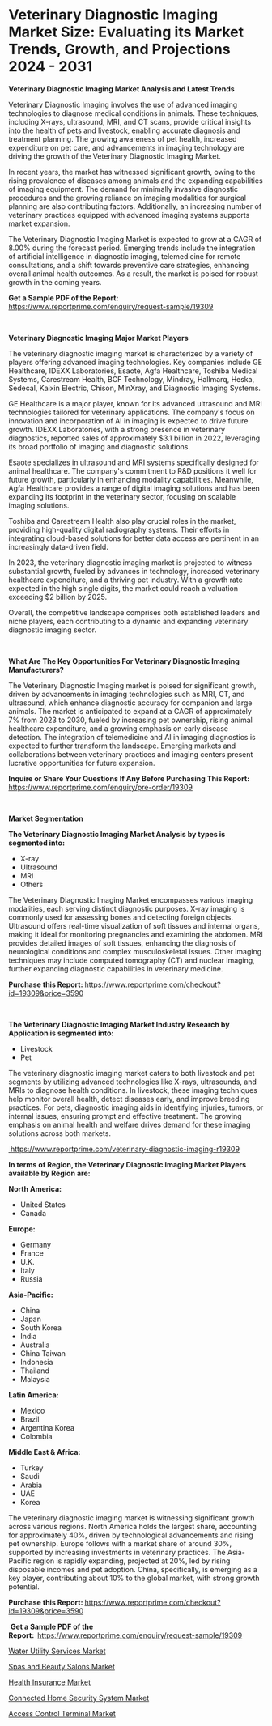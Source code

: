 <p><h1>Veterinary Diagnostic Imaging Market Size: Evaluating its Market Trends, Growth, and Projections 2024 - 2031</h1></p><p><strong>Veterinary Diagnostic Imaging Market Analysis and Latest Trends</strong></p>
<p><p>Veterinary Diagnostic Imaging involves the use of advanced imaging technologies to diagnose medical conditions in animals. These techniques, including X-rays, ultrasound, MRI, and CT scans, provide critical insights into the health of pets and livestock, enabling accurate diagnosis and treatment planning. The growing awareness of pet health, increased expenditure on pet care, and advancements in imaging technology are driving the growth of the Veterinary Diagnostic Imaging Market.</p><p>In recent years, the market has witnessed significant growth, owing to the rising prevalence of diseases among animals and the expanding capabilities of imaging equipment. The demand for minimally invasive diagnostic procedures and the growing reliance on imaging modalities for surgical planning are also contributing factors. Additionally, an increasing number of veterinary practices equipped with advanced imaging systems supports market expansion.</p><p>The Veterinary Diagnostic Imaging Market is expected to grow at a CAGR of 8.00% during the forecast period. Emerging trends include the integration of artificial intelligence in diagnostic imaging, telemedicine for remote consultations, and a shift towards preventive care strategies, enhancing overall animal health outcomes. As a result, the market is poised for robust growth in the coming years.</p></p>
<p><strong>Get a Sample PDF of the Report:&nbsp;</strong> <a href="https://www.reportprime.com/enquiry/request-sample/19309?utm_campaign=1863&utm_medium=2&utm_source=Github&utm_content=ia&utm_term=23112024&utm_id=veterinary-diagnostic-imaging">https://www.reportprime.com/enquiry/request-sample/19309</a></p>
<p>&nbsp;</p>
<p><strong>Veterinary Diagnostic Imaging Major Market Players</strong></p>
<p><p>The veterinary diagnostic imaging market is characterized by a variety of players offering advanced imaging technologies. Key companies include GE Healthcare, IDEXX Laboratories, Esaote, Agfa Healthcare, Toshiba Medical Systems, Carestream Health, BCF Technology, Mindray, Hallmarq, Heska, Sedecal, Kaixin Electric, Chison, MinXray, and Diagnostic Imaging Systems.</p><p>GE Healthcare is a major player, known for its advanced ultrasound and MRI technologies tailored for veterinary applications. The company's focus on innovation and incorporation of AI in imaging is expected to drive future growth. IDEXX Laboratories, with a strong presence in veterinary diagnostics, reported sales of approximately $3.1 billion in 2022, leveraging its broad portfolio of imaging and diagnostic solutions.</p><p>Esaote specializes in ultrasound and MRI systems specifically designed for animal healthcare. The company's commitment to R&D positions it well for future growth, particularly in enhancing modality capabilities. Meanwhile, Agfa Healthcare provides a range of digital imaging solutions and has been expanding its footprint in the veterinary sector, focusing on scalable imaging solutions.</p><p>Toshiba and Carestream Health also play crucial roles in the market, providing high-quality digital radiography systems. Their efforts in integrating cloud-based solutions for better data access are pertinent in an increasingly data-driven field.</p><p>In 2023, the veterinary diagnostic imaging market is projected to witness substantial growth, fueled by advances in technology, increased veterinary healthcare expenditure, and a thriving pet industry. With a growth rate expected in the high single digits, the market could reach a valuation exceeding $2 billion by 2025. </p><p>Overall, the competitive landscape comprises both established leaders and niche players, each contributing to a dynamic and expanding veterinary diagnostic imaging sector.</p></p>
<p>&nbsp;</p>
<p><strong>What Are The Key Opportunities For Veterinary Diagnostic Imaging Manufacturers?</strong></p>
<p><p>The Veterinary Diagnostic Imaging market is poised for significant growth, driven by advancements in imaging technologies such as MRI, CT, and ultrasound, which enhance diagnostic accuracy for companion and large animals. The market is anticipated to expand at a CAGR of approximately 7% from 2023 to 2030, fueled by increasing pet ownership, rising animal healthcare expenditure, and a growing emphasis on early disease detection. The integration of telemedicine and AI in imaging diagnostics is expected to further transform the landscape. Emerging markets and collaborations between veterinary practices and imaging centers present lucrative opportunities for future expansion.</p></p>
<p><strong>Inquire or Share Your Questions If Any Before Purchasing This Report:</strong> <a href="https://www.reportprime.com/enquiry/pre-order/19309?utm_campaign=1863&utm_medium=2&utm_source=Github&utm_content=ia&utm_term=23112024&utm_id=veterinary-diagnostic-imaging">https://www.reportprime.com/enquiry/pre-order/19309</a></p>
<p>&nbsp;</p>
<p><strong>Market Segmentation</strong></p>
<p><strong>The Veterinary Diagnostic Imaging Market Analysis by types is segmented into:</strong></p>
<p><ul><li>X-ray</li><li>Ultrasound</li><li>MRI</li><li>Others</li></ul></p>
<p><p>The Veterinary Diagnostic Imaging Market encompasses various imaging modalities, each serving distinct diagnostic purposes. X-ray imaging is commonly used for assessing bones and detecting foreign objects. Ultrasound offers real-time visualization of soft tissues and internal organs, making it ideal for monitoring pregnancies and examining the abdomen. MRI provides detailed images of soft tissues, enhancing the diagnosis of neurological conditions and complex musculoskeletal issues. Other imaging techniques may include computed tomography (CT) and nuclear imaging, further expanding diagnostic capabilities in veterinary medicine.</p></p>
<p><strong>Purchase this Report:&nbsp;</strong><a href="https://www.reportprime.com/checkout?id=19309&price=3590&utm_campaign=1863&utm_medium=2&utm_source=Github&utm_content=ia&utm_term=23112024&utm_id=veterinary-diagnostic-imaging">https://www.reportprime.com/checkout?id=19309&price=3590</a></p>
<p>&nbsp;</p>
<p><strong>The Veterinary Diagnostic Imaging Market Industry Research by Application is segmented into:</strong></p>
<p><ul><li>Livestock</li><li>Pet</li></ul></p>
<p><p>The veterinary diagnostic imaging market caters to both livestock and pet segments by utilizing advanced technologies like X-rays, ultrasounds, and MRIs to diagnose health conditions. In livestock, these imaging techniques help monitor overall health, detect diseases early, and improve breeding practices. For pets, diagnostic imaging aids in identifying injuries, tumors, or internal issues, ensuring prompt and effective treatment. The growing emphasis on animal health and welfare drives demand for these imaging solutions across both markets.</p></p>
<p><a href="https://www.reportprime.com/veterinary-diagnostic-imaging-r19309?utm_campaign=1863&utm_medium=2&utm_source=Github&utm_content=ia&utm_term=23112024&utm_id=veterinary-diagnostic-imaging">&nbsp;https://www.reportprime.com/veterinary-diagnostic-imaging-r19309</a></p>
<p><strong>In terms of Region, the Veterinary Diagnostic Imaging Market Players available by Region are:</strong></p>
<p>
    <p> <strong> North America: </strong>
        <ul>
            <li>United States</li>
            <li>Canada</li>
        </ul>
        </p> 
    <p> <strong> Europe: </strong>
        <ul>
            <li>Germany</li>
            <li>France</li>
            <li>U.K.</li>
            <li>Italy</li>
            <li>Russia</li>
        </ul>
        </p> 
    <p> <strong> Asia-Pacific: </strong>
        <ul>
            <li>China</li>
            <li>Japan</li>
            <li>South Korea</li>
            <li>India</li>
            <li>Australia</li>
            <li>China Taiwan</li>
            <li>Indonesia</li>
            <li>Thailand</li>
            <li>Malaysia</li>
        </ul>
        </p> 
    <p> <strong> Latin America: </strong>
        <ul>
            <li>Mexico</li>
            <li>Brazil</li>
            <li>Argentina Korea</li>
            <li>Colombia</li>
        </ul>
        </p> 
    <p> <strong> Middle East & Africa: </strong>
        <ul>
            <li>Turkey</li>
            <li>Saudi</li>
            <li>Arabia</li>
            <li>UAE</li>
            <li>Korea</li>
        </ul>
    </p>
    </p>
<p><p>The veterinary diagnostic imaging market is witnessing significant growth across various regions. North America holds the largest share, accounting for approximately 40%, driven by technological advancements and rising pet ownership. Europe follows with a market share of around 30%, supported by increasing investments in veterinary practices. The Asia-Pacific region is rapidly expanding, projected at 20%, led by rising disposable incomes and pet adoption. China, specifically, is emerging as a key player, contributing about 10% to the global market, with strong growth potential.</p></p>
<p><strong>Purchase this Report: </strong><a href="https://www.reportprime.com/checkout?id=19309&price=3590&utm_campaign=1863&utm_medium=2&utm_source=Github&utm_content=ia&utm_term=23112024&utm_id=veterinary-diagnostic-imaging">https://www.reportprime.com/checkout?id=19309&price=3590</a></p>
<p>&nbsp;<strong>Get a Sample PDF of the Report:&nbsp;&nbsp;</strong><a href="https://www.reportprime.com/enquiry/request-sample/19309?utm_campaign=1863&utm_medium=2&utm_source=Github&utm_content=ia&utm_term=23112024&utm_id=veterinary-diagnostic-imaging">https://www.reportprime.com/enquiry/request-sample/19309</a></p>
<p><strong></strong></p>
<p><p><a href="https://www.linkedin.com/pulse/water-utility-services-market-analysis-new-trends-size-growth-rhamc?utm_campaign=1863&utm_medium=2&utm_source=Github&utm_content=ia&utm_term=23112024&utm_id=veterinary-diagnostic-imaging">Water Utility Services Market</a></p><p><a href="https://www.linkedin.com/pulse/projected-growth-revenue-spas-beauty-salons-market-49-cagr-jgomc?utm_campaign=1863&utm_medium=2&utm_source=Github&utm_content=ia&utm_term=23112024&utm_id=veterinary-diagnostic-imaging">Spas and Beauty Salons Market</a></p><p><a href="https://issuu.com/reportprime-2/docs/health-insurance-market-size-2030.p_b602132d8b7caa?utm_campaign=1863&utm_medium=2&utm_source=Github&utm_content=ia&utm_term=23112024&utm_id=veterinary-diagnostic-imaging">Health Insurance Market</a></p><p><a href="https://issuu.com/reportprime-2/docs/connected-home-security-system-mark_37b2144f5348ac?utm_campaign=1863&utm_medium=2&utm_source=Github&utm_content=ia&utm_term=23112024&utm_id=veterinary-diagnostic-imaging">Connected Home Security System Market</a></p><p><a href="https://www.linkedin.com/pulse/evaluating-profitability-growth-access-control-terminal-5sxie?utm_campaign=1863&utm_medium=2&utm_source=Github&utm_content=ia&utm_term=23112024&utm_id=veterinary-diagnostic-imaging">Access Control Terminal Market</a></p></p>